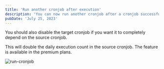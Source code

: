 ```yaml
---
title: 'Run another cronjob after execution'
description: 'You can now run another cronjob after a cronjob successful execution.'
pubDate: 'July 25, 2023'
---
```


You should also disable the target cronjob if you want it to completely depend on the source cronjob.

This will double the daily execution count in the source cronjob. The feature is available in the premium plans.

![run-cronjob](https://updote.nyc3.cdn.digitaloceanspaces.com/attachment/fastcron/run-cronjob-648804aedbf4f9.81440396.png)